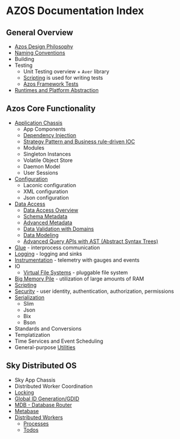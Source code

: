 # AZOS Documentation Index 

## General Overview
* [Azos Design Philosophy](philosophy.md)
* [Naming Conventions](naming-conventions.md)
* Building
* Testing
  * Unit Testing overview + `Aver` library
  * [Scripting](/src/Azos/Scripting) is used for writing tests
  * [Azos Framework Tests](/src/testing)
* [Runtimes and Platform Abstraction](/src/runtimes.md)

## Azos Core Functionality
* [Application Chassis](/src/Azos/Apps)
  * App Components
  * [Dependency Injection](/src/Azos/Apps/Injection)
  * [Strategy Pattern and Business rule-driven IOC](/src/Azos/Apps/Strategies)
  * Modules
  * Singleton Instances
  * Volatile Object Store
  * Daemon Model
  * User Sessions
* [Configuration](/src/Azos/Conf)
  * Laconic configuration
  * XML configuration
  * Json configuration
* [Data Access](/src/Azos/Data)
  * [Data Access Overview](/src/Azos/Data) 
  * [Schema Metadata](/src/Azos/Data/metadata.md)
  * [Advanced Metadata](/src/Azos/Data/advanced-meta.md)
  * [Data Validation with Domains](/src/Azos/Data/domains.md)
  * [Data Modeling](/src/Azos/Data/modeling.md)
  * [Advanced Query APIs with AST (Abstract Syntax Trees)](/src/Azos/Data/AST)
* [Glue](/src/Azos/Glue) - interprocess communication
* [Logging](/src/Azos/Log) - logging and sinks
* [Instrumentation](/src/Azos/Instrumentation) - telemetry with gauges and events
* IO
  * [Virtual File Systems](/src/Azos/IO/FileSystem) - pluggable file system
* [Big Memory Pile](/src/Azos/Pile) - utilization of large amounts of RAM
* [Scripting](/src/Azos/Scripting)
* [Security](/src/Azos/Security) - user identity, authentication, authorization, permissions
* [Serialization](/src/Azos/Serialization)
  * Slim
  * Json
  * Bix
  * Bson
* Standards and Conversions
* Templatization
* Time Services and Event Scheduling
* General-purpose [Utilities](utilities.md)

## Sky Distributed OS
* Sky App Chassis
* Distributed Worker Coordination
* [Locking](/src/Azos.Sky/Locking)
* [Global ID Generation/GDID](/src/Azos.Sky/Identification)
* [MDB - Database Router](/src/Azos.Sky/Mdb)
* [Metabase](/src/Azos.Sky/Metabase)
* [Distributed Workers](/src/Azos.Sky/Workers)
  * [Processes](/src/Azos.Sky/Workers/processes.md) 
  * [Todos](/src/Azos.Sky/Workers/todos.md)

